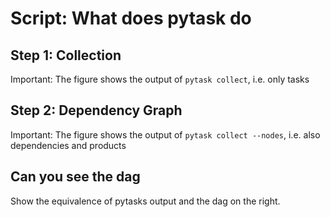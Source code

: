 # Script: What does pytask do

## Step 1: Collection

Important: The figure shows the output of `pytask collect`, i.e. only tasks

## Step 2: Dependency Graph

Important: The figure shows the output of `pytask collect --nodes`, i.e. also
dependencies and products

## Can you see the dag

Show the equivalence of pytasks output and the dag on the right.
